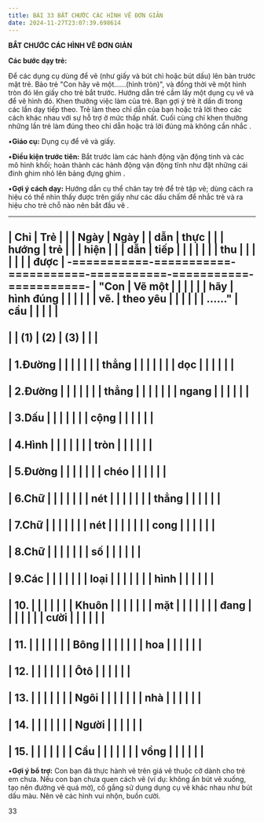 ```yaml
---
title: BÀI 33 BẮT CHƯỚC CÁC HÌNH VẼ ĐƠN GIẢN
date: 2024-11-27T23:07:39.698614
---
```


**BẮT CHƯỚC CÁC HÌNH VẼ ĐƠN GIẢN**

**Các bước dạy trẻ:**

Để các dụng cụ dùng để vẽ (như giấy và bút chì hoặc bút dấu) lên bàn
trước mặt trẻ. Bảo trẻ "Con hãy vẽ một......(hình tròn)", và đồng thời
vẽ một hình tròn đó lên giấy cho trẻ bắt trước. Hướng dẫn trẻ cầm lấy
một dụng cụ vẽ và để vẽ hình đó. Khen thưởng việc làm của trẻ. Bạn gợi
ý trẻ ít dần đi trong các lần dạy tiếp theo. Trẻ làm theo chỉ dẫn của
bạn hoặc trả lời theo các cách khác nhau với sự hỗ trợ ở mức thấp
nhất. Cuối cùng chỉ khen thưởng những lần trẻ làm đúng theo chỉ dẫn
hoặc trả lời đúng mà không cần nhắc .

•**Giáo cụ:** Dụng cụ để vẽ và giấy.

•**Điều kiện trước tiên:** Bắt trước làm các hành động vận động tinh
và các mô hình khối; hoàn thành các hành động vận động tĩnh như đặt
những cái đinh ghim nhỏ lên bảng đựng ghim .

•**Gợi ý cách dạy:** Hướng dẫn cụ thể chân tay trẻ để trẻ tập vẽ; dùng
cách ra hiệu có thể nhìn thấy được trên giấy như các dấu chấm để nhắc
trẻ và ra hiệu cho trẻ chỗ nào nên bắt đầu vẽ .

-------------------------------------------------------------------------
| **Chỉ     | **Trẻ     |           |           | **Ngày** | **Ngày  |
| dẫn**     | thực      |           |           | **hướng   | trẻ     |
|           | hiện**    |           |           | dẫn**     | tiếp    |
|           |           |           |           |           | thu     |
|           |           |           |           |           | được**  |
-===========-===========-===========-===========-===========-===========-
| "**Con    | **Vẽ một  |           |           |           |           |
| hãy       | hình đúng |           |           |           |           |
| vẽ.       | theo yêu  |           |           |           |           |
| ......**" | cầu**     |           |           |           |           |
-------------------------------------------------------------------------
|           | **(1)**   | **(2)**   | **(3)**   |           |           |
-------------------------------------------------------------------------
| 1.Đường |           |           |           |           |           |
| thẳng   |           |           |           |           |           |
| dọc     |           |           |           |           |           |
-------------------------------------------------------------------------
| 2.Đường |           |           |           |           |           |
| thẳng   |           |           |           |           |           |
| ngang   |           |           |           |           |           |
-------------------------------------------------------------------------
| 3.Dấu   |           |           |           |           |           |
| cộng    |           |           |           |           |           |
-------------------------------------------------------------------------
| 4.Hình  |           |           |           |           |           |
| tròn    |           |           |           |           |           |
-------------------------------------------------------------------------
| 5.Đường |           |           |           |           |           |
| chéo    |           |           |           |           |           |
-------------------------------------------------------------------------
| 6.Chữ   |           |           |           |           |           |
| nét     |           |           |           |           |           |
| thẳng   |           |           |           |           |           |
-------------------------------------------------------------------------
| 7.Chữ   |           |           |           |           |           |
| nét     |           |           |           |           |           |
| cong    |           |           |           |           |           |
-------------------------------------------------------------------------
| 8.Chữ   |           |           |           |           |           |
| số      |           |           |           |           |           |
-------------------------------------------------------------------------
| 9.Các   |           |           |           |           |           |
| loại    |           |           |           |           |           |
| hình    |           |           |           |           |           |
-------------------------------------------------------------------------
| 10.    |           |           |           |           |           |
| Khuôn   |           |           |           |           |           |
| mặt     |           |           |           |           |           |
| đang    |           |           |           |           |           |
| cười    |           |           |           |           |           |
-------------------------------------------------------------------------
| 11.    |           |           |           |           |           |
| Bông    |           |           |           |           |           |
| hoa     |           |           |           |           |           |
-------------------------------------------------------------------------
| 12.    |           |           |           |           |           |
| Ôtô     |           |           |           |           |           |
-------------------------------------------------------------------------
| 13.    |           |           |           |           |           |
| Ngôi    |           |           |           |           |           |
| nhà     |           |           |           |           |           |
-------------------------------------------------------------------------
| 14.    |           |           |           |           |           |
| Người   |           |           |           |           |           |
-------------------------------------------------------------------------
| 15.    |           |           |           |           |           |
| Cầu     |           |           |           |           |           |
| vồng    |           |           |           |           |           |
-------------------------------------------------------------------------

•**Gợi ý bổ trợ:** Con bạn đã thực hành vẽ trên giá vẽ thuộc cỡ dành
cho trẻ em chưa. Nếu con bạn chưa quen cách vẽ (ví dụ: không ấn bút vẽ
xuống, tạo nên đường vẽ quá mờ), cố gắng sử dụng dụng cụ vẽ khác nhau
như bút dấu màu. Nên vẽ các hình vui nhộn, buồn cười.

33

